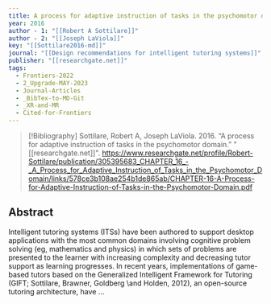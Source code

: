 ```yaml
---
title: A process for adaptive instruction of tasks in the psychomotor domain
year: 2016
author - 1: "[[Robert A Sottilare]]"
author - 2: "[[Joseph LaViola]]"
key: "[[Sottilare2016-md]]"
journal: "[[Design recommendations for intelligent tutoring systems]]"
publisher: "[[researchgate.net]]"
tags:
  - Frontiers-2022
  - 2_Upgrade-MAY-2023
  - Journal-Articles
  - _BibTex-to-MD-Git
  - _XR-and-MR
  - Cited-for-Frontiers
---
```


> [!Bibliography]
> Sottilare, Robert A, Joseph LaViola. 2016. “A process for adaptive instruction of tasks in the psychomotor domain.” "[[researchgate.net]]". https://www.researchgate.net/profile/Robert-Sottilare/publication/305395683_CHAPTER_16_-_A_Process_for_Adaptive_Instruction_of_Tasks_in_the_Psychomotor_Domain/links/578ce3b108ae254b1de865ab/CHAPTER-16-A-Process-for-Adaptive-Instruction-of-Tasks-in-the-Psychomotor-Domain.pdf

## Abstract
Intelligent tutoring systems (ITSs) have been authored to support desktop applications with the most common domains involving cognitive problem solving (eg, mathematics and physics) in which sets of problems are presented to the learner with increasing complexity and decreasing tutor support as learning progresses. In recent years, implementations of game-based tutors based on the Generalized Intelligent Framework for Tutoring (GIFT; Sottilare, Brawner, Goldberg \and Holden, 2012), an open-source tutoring architecture, have …